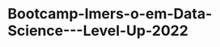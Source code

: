 # Bootcamp-Imers-o-em-Data-Science---Level-Up-2022
[ ](https://github.com/leandrojgama/Bootcamp-Imersao-em-Data-Science-Level-Up-2022/blob/main/Bootcamp%20data%20Science%202022%20logo.png?raw=true)
